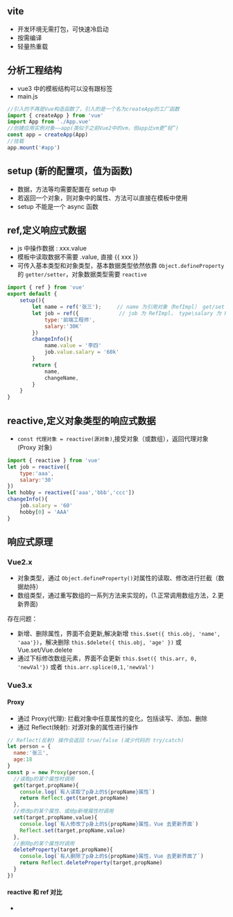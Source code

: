 ## vite

- 开发环境无需打包，可快速冷启动
- 按需编译
- 轻量热重载

## 分析工程结构

- vue3 中的模板结构可以没有跟标签
- main.js

```js
//引入的不再是Vue构造函数了，引入的是一个名为createApp的工厂函数
import { createApp } from 'vue'
import App from './App.vue'
//创建应用实例对象——app(类似于之前Vue2中的vm，但app比vm更“轻”)
const app = createApp(App)
//挂载
app.mount('#app')
```

## setup (新的配置项，值为函数)

- 数据，方法等均需要配置在 setup 中
- 若返回一个对象，则对象中的属性、方法可以直接在模板中使用
- setup 不能是一个 async 函数

## ref,定义响应式数据

- js 中操作数据 : xxx.value
- 模板中读取数据不需要 .value, 直接 {{ xxx }}
- 可传入基本类型和对象类型，基本数据类型依然依靠 `Object.defineProperty` 的 `getter/setter`，对象数据类型需要 `reactive`

``` js
import { ref } from 'vue'
export default {
    setup(){
        let name = ref('张三');     // name 为引用对象（RefImpl） get/set
        let job = ref({             // job 为 RefImpl， type\salary 为 Proxy
            type:'前端工程师',
            salary:'30K'
        })
        changeInfo(){
            name.value = '李四'
            job.value.salary = '60k'
        }
        return {
            name,
            changeName,
        }
    }
}
```

## reactive,定义对象类型的响应式数据

- `const 代理对象 = reactive(源对象)`,接受对象（或数组），返回代理对象(Proxy 对象)

```js
import { reactive } from 'vue'
let job = reactive({
    type:'aaa',
    salary:'30'
})
let hobby = reactive(['aaa','bbb','ccc'])
changeInfo(){
    job.salary = '60'
    hobby[0] = 'AAA'
}
```

## 响应式原理

### Vue2.x

- 对象类型，通过 `Object.defineProperty()`对属性的读取、修改进行拦截（数据劫持）
- 数组类型，通过重写数组的一系列方法来实现的，(1.正常调用数组方法，2.更新界面)

存在问题：

- 新增、删除属性，界面不会更新,解决新增 `this.$set({ this.obj, 'name', 'aaa'})`，解决删除 `this.$delete({ this.obj, 'age' })` 或 Vue.set/Vue.delete
- 通过下标修改数组元素，界面不会更新 `this.$set({ this.arr, 0, 'newVal'})` 或者 `this.arr.splice(0,1,'newVal')`

### Vue3.x

#### Proxy

- 通过 Proxy(代理): 拦截对象中任意属性的变化，包括读写、添加、删除
- 通过 Reflect(映射): 对源对象的属性进行操作

```js
// Reflect(反射) 操作会返回 true/false (减少代码的 try/catch)
let person = {
  name:'张三',
  age:18
}
const p = new Proxy(person,{
  //读取p的某个属性时调用
  get(target,propName){
    console.log(`有人读取了p身上的${propName}属性`)
    return Reflect.get(target,propName)
  },
  //修改p的某个属性、或给p新增属性时调用
  set(target,propName,value){
    console.log(`有人修改了p身上的${propName}属性，Vue 去更新界面`)
    Reflect.set(target,propName,value)
  },
  //删除p的某个属性时调用
  deleteProperty(target,propName){
    console.log(`有人删除了p身上的${propName}属性，Vue 去更新界面了`)
    return Reflect.deleteProperty(target,propName)
  }
})
```

#### reactive 和 ref 对比

-
